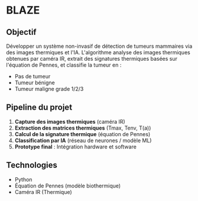 # BLAZE

## Objectif
Développer un système non-invasif de détection de tumeurs mammaires via des images thermiques et l'IA. L'algorithme analyse des images thermiques obtenues par caméra IR, extrait des signatures thermiques basées sur l'équation de Pennes, et classifie la tumeur en :
- Pas de tumeur
- Tumeur bénigne
- Tumeur maligne grade 1/2/3

## Pipeline du projet
1. **Capture des images thermiques** (caméra IR)
2. **Extraction des matrices thermiques** (Tmax, Tenv, T(a))
3. **Calcul de la signature thermique** (équation de Pennes)
4. **Classification par IA** (réseau de neurones / modèle ML)
5. **Prototype final** : Intégration hardware et software

## Technologies
- Python
- Équation de Pennes (modèle biothermique)
- Caméra IR (Thermique)

